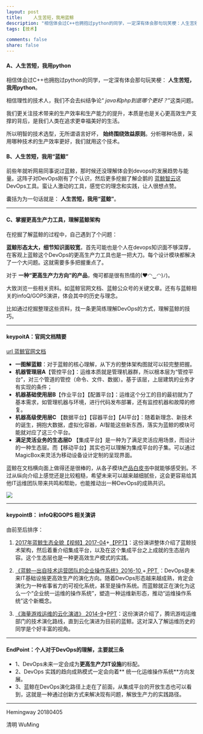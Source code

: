 ```yaml
---
layout: post
title:    人生苦短，我用蓝鲸
description: "相信体会过C++也拥抱过python的同学，一定深有体会那句玩笑梗：人生苦短，我用python。"
tags: [技术]

comments: false
share: false
---
```



####  A、人生苦短，我用python

相信体会过C++也拥抱过python的同学，一定深有体会那句玩笑梗：
**人生苦短，我用python**。

相信理性的技术人，我们不会去纠结争论“
*java和php到底哪个更好？*”这类问题。

我们更关注技术带来的生产效率和生产能力的提升，本质是也是关心更高效生产支撑的背后，是我们人类在追求更幸福美好的生活。

所以明智的技术选型，无所谓语言好坏，
**始终围绕效益原则**。分析哪种场景，采用哪种技术的生产效率更好，我们就用这个技术。

####  B、人生苦短，我用“蓝鲸”

前些年就听网易同事说过蓝鲸，那时候还没理解体会到devops的发展趋势与能量。这阵子对DevOps刚有了个认识，然后更多挖掘了解企鹅的 [蓝鲸智云](https://bk.tencent.com/)这DevOps工具。蛮让人激动的工具，感觉它的理念和实践，让人很想点赞。

囊括为为一句话就是：
**人生苦短，我用“蓝鲸”**。

--------
####  C、掌握更高生产力工具，理解蓝鲸架构

在挖掘了解蓝鲸的过程中，自己遇到了个问题：

**蓝鲸形态太大，细节知识面较宽**，首先可能也是个人在devops知识面不够深厚，在客观上蓝鲸这个DevOps的更高生产力工具也是一把大刀。每个设计模块都解决了一个大问题。这就需要多多把握重点了。

对于
**一种“更高生产力方向”的产品**，俺可都是很有热情的(♥◠‿◠)ﾉ)。

大致浏览一些相关资料。如蓝鲸官网文档、蓝鲸公众号的关键文章。还有与蓝鲸相关的infoQ/GOPS演讲，体会其中的历史与理念。

比如通过挖掘整理这些资料，找一条更简练理解DevOps的方式，理解蓝鲸的技巧。

-----

#### keypoitA：官网文档精要 

[url 蓝鲸官网文档](https://bk.tencent.com/document/)

* **一图解蓝鲸**：对于蓝鲸的核心理解，从下方的整体架构图就可以较完整把握。
* **机器管理层A**【管控平台】：运维本质就是管理机器群，所以根本层为“管控平台”，对三个管道的管控（命令、文件、数据）。基于该层，上层建筑的业务才有实现的条件；
* **机器基础使用层B**【作业平台】【配置平台】：运维这个分工的目的最初就为了基本需求，如管理机器与环境，进行代码发布部署，还有监控机器和故障的修复。
* **机器高级使用层C** 【数据平台】【容器平台】【AI平台】：随着新理念、新技术的诞生，拥抱大数据，虚拟化容器，AI智能这些新东西，落实为蓝鲸的模块可能就对应了这三个平台。
* **满足灵活业务的生态层D** 【集成平台】是一种为了满足灵活应用场景，而设计的一种生态层。而【移动平台】其实也可以理解为集成平台的子集。可以通过MagicBox来灵活为移动设备设计定制的呈现界面。

蓝鲸在文档横向面上做得还是很棒的，从各子模块[产品白皮书](https://bk.tencent.com/document/bkprod/000121.html)中就能够感受到。不过从纵向介绍上感觉还是比较粗糙，希望未来可以越来越细腻些，这会更容易给其他IT运维团队带来共鸣和帮助，也能推动出一种DevOps的成熟共识。

![
](http://bk.tencent.com/document/static/images/bk/bkIntroduction/allView.png)

---

#### keypointB： infoQ和GOPS 相关演讲

由前至后排序：

1. [2017年蓝鲸生态全貌【视频】2017-04](https://v.qq.com/x/page/c0398ziy0p0.html)+[【PPT】](http://bkdocument-1252002024.costj.myqcloud.com/1-%E5%85%9A%E5%8F%97%E8%BE%89-2017%E7%9A%84%E8%93%9D%E9%B2%B8%E7%94%9F%E6%80%81%E5%85%A8%E8%B2%8C.pdf)：这份演讲整体介绍了蓝鲸技术架构，然后着重介绍集成平台，以及在这个集成平台之上成就的生态层内容。这个生态层也是一种更高效生产模式的实践。

2. [《蓝鲸—出自技术运营团队的企业操作系统》2016-10 ](http://www.infoq.com/cn/presentations/enterprise-operating-system-from-technical-operation-team) +[ PPT ](http://www.docin.com/p-1759804142.html)：DevOps是未来IT基础设施更高效生产的演化方向。随着DevOps形态越来越成熟，肯定会演化为一种省事省力的可视化系统，甚至是操作系统。而蓝鲸就正在演化为这么一个“企业统一运维的操作系统”，塑造一种运维新形态，推动“运维操作系统”这个新概念。

3. [《海量游戏运维的云化演进》 2014-9](http://www.infoq.com/cn/presentations/massive-game-operation-cloud-evolution?utm_source=infoq&utm_campaign=user_page&utm_medium=link
)+[PPT](http://res.infoqstatic.com/downloads/pdfdownloads/presentations-ch%2FASshenzhen-20140719-dangshouhui.pdf?expire=1523089854&digest=91c5a610888562e3e766de089f581011)：这份演讲介绍了，腾讯游戏运维部门的技术演化路线，直到云化演进为目前的蓝鲸。这对深入了解运维历史的同学是个好丰富的视角。 

---

#### EndPoint：个人对于DevOps的理解，主要就三条

* 1、DevOps未来一定会成为**更高生产力IT设施**的标配。
* 2、DevOps 实践的趋向成熟模式一定会向着** 统一化运维操作系统**方向发展。
* 3、蓝鲸在DevOps演化路径上走在了前面，从集成平台的开放生态也可以看到，这就是一种通过创新方式来解决现有问题，解放生产力的实践路径。
 

---

Hemingway 20180405

清明 WuMing



